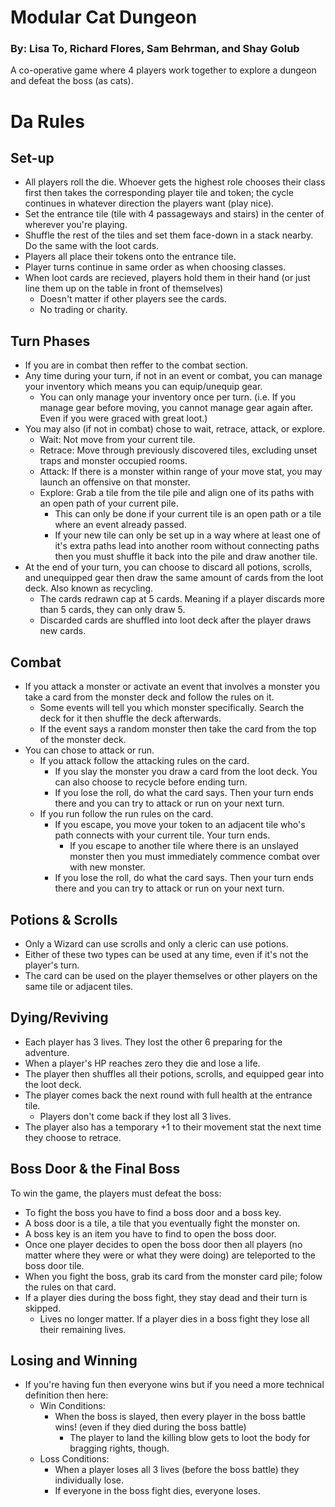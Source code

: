 # Modular Cat Dungeon
### By: Lisa To, Richard Flores, Sam Behrman, and Shay Golub
A co-operative game where 4 players work together to explore a dungeon and defeat the boss (as cats).

# Da Rules
## Set-up
- All players roll the die. Whoever gets the highest role chooses their class first then takes the corresponding player tile and token;
	the cycle continues in whatever direction the players want (play nice).
- Set the entrance tile (tile with 4 passageways and stairs) in the center of wherever you're playing.
- Shuffle the rest of the tiles and set them face-down in a stack nearby. Do the same with the loot cards.
- Players all place their tokens onto the entrance tile.
- Player turns continue in same order as when choosing classes.
- When loot cards are recieved, players hold them in their hand (or just line them up on the table in front of themselves)
	- Doesn't matter if other players see the cards.
	- No trading or charity.

## Turn Phases
- If you are in combat then reffer to the combat section.
- Any time during your turn, if not in an event or combat, you can manage your inventory which means you can equip/unequip gear.
	- You can only manage your inventory once per turn. (i.e. If you manage gear before moving, you cannot manage gear again after. Even if 
		you were graced with great loot.)
- You may also (if not in combat) chose to wait, retrace, attack, or explore.
	- Wait: Not move from your current tile.
	- Retrace: Move through previously discovered tiles, excluding unset traps and monster occupied rooms.
	- Attack: If there is a monster within range of your move stat, you may launch an offensive on that monster.
	- Explore: Grab a tile from the tile pile and align one of its paths with an open path of your current pile.
		- This can only be done if your current tile is an open path or a tile where an event already passed.
		- If your new tile can only be set up in a way where at least one of it's extra paths lead into another room without connecting
			paths then you must shuffle it back into the pile and draw another tile.
- At the end of your turn, you can choose to discard all potions, scrolls, and unequipped gear then draw the same amount of cards from the loot deck.
	Also known as recycling.
	- The cards redrawn cap at 5 cards. Meaning if a player discards more than 5 cards, they can only draw 5.
	- Discarded cards are shuffled into loot deck after the player draws new cards.
	
## Combat
- If you attack a monster or activate an event that involves a monster you take a card from the monster deck and follow the rules on it.
	- Some events will tell you which monster specifically. Search the deck for it then shuffle the deck afterwards.
	- If the event says a random monster then take the card from the top of the monster deck.
- You can chose to attack or run.
	- If you attack follow the attacking rules on the card.
		- If you slay the monster you draw a card from the loot deck. You can also choose to recycle before ending turn.
		- If you lose the roll, do what the card says. Then your turn ends there and you can try to attack or run on your next turn.
	- If you run follow the run rules on the card.
		- If you escape, you move your token to an adjacent tile who's path connects with your current tile. Your turn ends.
			- If you escape to another tile where there is an unslayed monster then you must immediately commence combat over with new monster.
		- If you lose the roll, do what the card says. Then your turn ends there and you can try to attack or run on your next turn.

## Potions & Scrolls
- Only a Wizard can use scrolls and only a cleric can use potions.
- Either of these two types can be used at any time, even if it's not the player's turn.
- The card can be used on the player themselves or other players on the same tile or adjacent tiles. 

## Dying/Reviving
- Each player has 3 lives. They lost the other 6 preparing for the adventure.
- When a player's HP reaches zero they die and lose a life.
- The player then shuffles all their potions, scrolls, and equipped gear into the loot deck.
- The player comes back the next round with full health at the entrance tile.
	- Players don't come back if they lost all 3 lives.
- The player also has a temporary +1 to their movement stat the next time they choose to retrace.

## Boss Door & the Final Boss
To win the game, the players must defeat the boss:
- To fight the boss you have to find a boss door and a boss key.
- A boss door is a tile, a tile that you eventually fight the monster on.
- A boss key is an item you have to find to open the boss door.
- Once one player decides to open the boss door then all players (no matter where they were or what they were doing) are teleported to the boss door tile.
- When you fight the boss, grab its card from the monster card pile; folow the rules on that card.
- If a player dies during the boss fight, they stay dead and their turn is skipped.
	- Lives no longer matter. If a player dies in a boss fight they lose all their remaining lives.

## Losing and Winning
- If you're having fun then everyone wins but if you need a more technical definition then here:
	- Win Conditions: 
		- When the boss is slayed, then every player in the boss battle wins! (even if they died during the boss battle)
			- The player to land the killing blow gets to loot the body for bragging rights, though.
	- Loss Conditions:
		- When a player loses all 3 lives (before the boss battle) they individually lose.
		- If everyone in the boss fight dies, everyone loses.